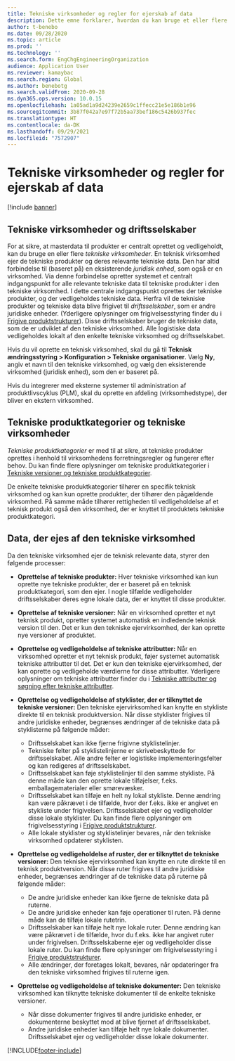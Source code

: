 ```yaml
---
title: Tekniske virksomheder og regler for ejerskab af data
description: Dette emne forklarer, hvordan du kan bruge et eller flere tekniske virksomheder til at sikre, at masterdata til produkter er centralt oprettet og vedligeholdt. En teknisk virksomhed repræsenterer det firma, der ejer tekniske produkter og de relevante tekniske data.
author: t-benebo
ms.date: 09/28/2020
ms.topic: article
ms.prod: ''
ms.technology: ''
ms.search.form: EngChgEngineeringOrganization
audience: Application User
ms.reviewer: kamaybac
ms.search.region: Global
ms.author: benebotg
ms.search.validFrom: 2020-09-28
ms.dyn365.ops.version: 10.0.15
ms.openlocfilehash: 1a05ad1a9d24239e2659c1ffecc21e5e186b1e96
ms.sourcegitcommit: 3b87f042a7e97f72b5aa73bef186c5426b937fec
ms.translationtype: HT
ms.contentlocale: da-DK
ms.lasthandoff: 09/29/2021
ms.locfileid: "7572907"
---
```

# <a name="engineering-companies-and-data-ownership-rules"></a>Tekniske virksomheder og regler for ejerskab af data

[!include [banner](../includes/banner.md)]

## <a name="engineering-companies-and-operational-companies"></a>Tekniske virksomheder og driftsselskaber

For at sikre, at masterdata til produkter er centralt oprettet og vedligeholdt, kan du bruge en eller flere *tekniske virksomheder*. En teknisk virksomhed ejer de tekniske produkter og deres relevante tekniske data. Den har altid forbindelse til (baseret på) en eksisterende *juridisk enhed*, som også er en virksomhed. Via denne forbindelse opretter systemet et centralt indgangspunkt for alle relevante tekniske data til tekniske produkter i den tekniske virksomhed. I dette centrale indgangspunkt oprettes der tekniske produkter, og der vedligeholdes tekniske data. Herfra vil de tekniske produkter og tekniske data blive frigivet til *driftsselskaber*, som er andre juridiske enheder. (Yderligere oplysninger om frigivelsesstyring finder du i [Frigive produktstrukturer](release-product-structure.md)). Disse driftsselskaber bruger de tekniske data, som de er udviklet af den tekniske virksomhed. Alle logistiske data vedligeholdes lokalt af den enkelte tekniske virksomhed og driftsselskabet.

Hvis du vil oprette en teknisk virksomhed, skal du gå til **Teknisk ændringsstyring \> Konfiguration \> Tekniske organisationer**. Vælg **Ny**, angiv et navn til den tekniske virksomhed, og vælg den eksisterende virksomhed (juridisk enhed), som den er baseret på.

Hvis du integrerer med eksterne systemer til administration af produktlivscyklus (PLM), skal du oprette en afdeling (virksomhedstype), der bliver en ekstern virksomhed.

## <a name="engineering-product-categories-and-engineering-companies"></a>Tekniske produktkategorier og tekniske virksomheder

*Tekniske produktkategorier* er med til at sikre, at tekniske produkter oprettes i henhold til virksomhedens forretningsregler og fungerer efter behov. Du kan finde flere oplysninger om tekniske produktkategorier i [Tekniske versioner og tekniske produktkategorier](engineering-versions-product-category.md).

De enkelte tekniske produktkategorier tilhører en specifik teknisk virksomhed og kan kun oprette produkter, der tilhører den pågældende virksomhed. På samme måde tilhører rettigheden til vedligeholdelse af et teknisk produkt også den virksomhed, der er knyttet til produktets tekniske produktkategori.

## <a name="data-that-is-owned-by-the-engineering-company"></a>Data, der ejes af den tekniske virksomhed

Da den tekniske virksomhed ejer de teknisk relevante data, styrer den følgende processer:

- **Oprettelse af tekniske produkter:** Hver tekniske virksomhed kan kun oprette nye tekniske produkter, der er baseret på en teknisk produktkategori, som den ejer. I nogle tilfælde vedligeholder driftsselskaber deres egne lokale data, der er knyttet til disse produkter.
- **Oprettelse af tekniske versioner:** Når en virksomhed opretter et nyt teknisk produkt, opretter systemet automatisk en indledende teknisk version til den. Det er kun den tekniske ejervirksomhed, der kan oprette nye versioner af produktet.
- **Oprettelse og vedligeholdelse af tekniske attributter:** Når en virksomhed opretter et nyt teknisk produkt, føjer systemet automatisk tekniske attributter til det. Det er kun den tekniske ejervirksomhed, der kan oprette og vedligeholde værdierne for disse attributter. Yderligere oplysninger om tekniske attributter finder du i [Tekniske attributter og søgning efter tekniske attributter](engineering-attributes-and-search.md).
- **Oprettelse og vedligeholdelse af styklister, der er tilknyttet de tekniske versioner:** Den tekniske ejervirksomhed kan knytte en stykliste direkte til en teknisk produktversion. Når disse styklister frigives til andre juridiske enheder, begrænses ændringer af de tekniske data på styklisterne på følgende måder:

    - Driftsselskabet kan ikke fjerne frigivne styklistelinjer.
    - Tekniske felter på styklistelinjerne er skrivebeskyttede for driftsselskabet. Alle andre felter er logistiske implementeringsfelter og kan redigeres af driftsselskabet.
    - Driftsselskabet kan føje styklistelinjer til den samme stykliste. På denne måde kan den oprette lokale tilføjelser, f.eks. emballagematerialer eller smørevæsker.
    - Driftsselskabet kan tilføje en helt ny lokal stykliste. Denne ændring kan være påkrævet i de tilfælde, hvor der f.eks. ikke er angivet en stykliste under frigivelsen. Driftsselskabet ejer og vedligeholder disse lokale styklister. Du kan finde flere oplysninger om frigivelsesstyring i [Frigive produktstrukturer](release-product-structure.md).
    - Alle lokale styklister og styklistelinjer bevares, når den tekniske virksomhed opdaterer styklisten.

- **Oprettelse og vedligeholdelse af ruster, der er tilknyttet de tekniske versioner:** Den tekniske ejervirksomhed kan knytte en rute direkte til en teknisk produktversion. Når disse ruter frigives til andre juridiske enheder, begrænses ændringer af de tekniske data på ruterne på følgende måder:

    - De andre juridiske enheder kan ikke fjerne de tekniske data på ruterne.
    - De andre juridiske enheder kan føje operationer til ruten. På denne måde kan de tilføje lokale rutetrin.
    - Driftsselskaber kan tilføje helt nye lokale ruter. Denne ændring kan være påkrævet i de tilfælde, hvor du f.eks. ikke har angivet ruter under frigivelsen. Driftsselskaberne ejer og vedligeholder disse lokale ruter. Du kan finde flere oplysninger om frigivelsesstyring i [Frigive produktstrukturer](release-product-structure.md).
    - Alle ændringer, der foretages lokalt, bevares, når opdateringer fra den tekniske virksomhed frigives til ruterne igen.

- **Oprettelse og vedligeholdelse af tekniske dokumenter:** Den tekniske virksomhed kan tilknytte tekniske dokumenter til de enkelte tekniske versioner.

    - Når disse dokumenter frigives til andre juridiske enheder, er dokumenterne beskyttet mod at blive fjernet af driftsselskabet.
    - Andre juridiske enheder kan tilføje helt nye lokale dokumenter. Driftsselskabet ejer og vedligeholder disse lokale dokumenter.


[!INCLUDE[footer-include](../../includes/footer-banner.md)]